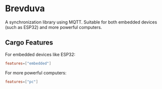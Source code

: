# Brevduva

A synchronization library using MQTT.
Suitable for both embedded devices (such as ESP32) and more powerful computers.

## Cargo Features

For embedded devices like ESP32:

```toml
features=["embedded"]
```

For more powerful computers:

```toml
features=["pc"]
```

